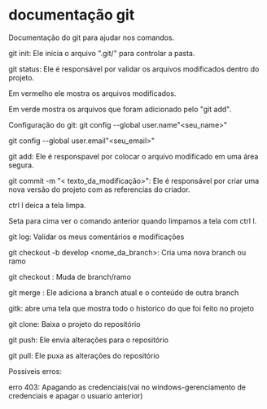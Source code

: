 # documentação git

Documentação do git para ajudar nos comandos.

git init: Ele inicia o arquivo ".git/" para controlar a pasta.


git status:
Ele é responsável por validar os arquivos modificados dentro do projeto.

Em vermelho ele mostra os arquivos modificados.

Em verde mostra os arquivos que foram adicionado pelo "git add".


Configuração do git:
git config --global user.name"<seu_name>"

git config --global user.email"<seu_email>"


git add: Ele é responspavel por colocar o arquivo modificado em uma área segura.


git commit -m "< texto_da_modificação>": Ele é responsável por criar uma nova versão do projeto com as referencias do criador.


ctrl l deica a tela limpa.

Seta para cima ver o comando anterior quando limpamos a tela com ctrl l.


git log: Validar os meus comentários e modificações


git checkout -b develop <nome_da_branch>: Cria uma nova branch ou ramo


git checkout <muda de branch>: Muda de branch/ramo


git merge <nome da branch>: Ele adiciona a branch atual e o conteúdo de outra branch


gitk: abre uma tela que mostra todo o historico do que foi feito no projeto


git clone<url>: Baixa o projeto do repositório


git push: Ele envia alterações para o repositório


git pull: Ele puxa as alterações do repositório


Possiveis erros:

erro 403: Apagando as credenciais(vai no windows-gerenciamento de credenciais e apagar o usuario anterior)
